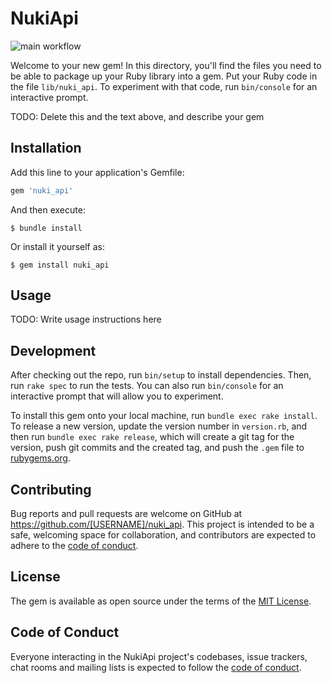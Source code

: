 # NukiApi

![main workflow](https://github.com/dlage/nuki_api_gem/actions/workflows/main.yml/badge.svg)

Welcome to your new gem! In this directory, you'll find the files you need to be able to package up your Ruby library into a gem. Put your Ruby code in the file `lib/nuki_api`. To experiment with that code, run `bin/console` for an interactive prompt.

TODO: Delete this and the text above, and describe your gem

## Installation

Add this line to your application's Gemfile:

```ruby
gem 'nuki_api'
```

And then execute:

    $ bundle install

Or install it yourself as:

    $ gem install nuki_api

## Usage

TODO: Write usage instructions here

## Development

After checking out the repo, run `bin/setup` to install dependencies. Then, run `rake spec` to run the tests. You can also run `bin/console` for an interactive prompt that will allow you to experiment.

To install this gem onto your local machine, run `bundle exec rake install`. To release a new version, update the version number in `version.rb`, and then run `bundle exec rake release`, which will create a git tag for the version, push git commits and the created tag, and push the `.gem` file to [rubygems.org](https://rubygems.org).

## Contributing

Bug reports and pull requests are welcome on GitHub at https://github.com/[USERNAME]/nuki_api. This project is intended to be a safe, welcoming space for collaboration, and contributors are expected to adhere to the [code of conduct](https://github.com/[USERNAME]/nuki_api/blob/master/CODE_OF_CONDUCT.md).

## License

The gem is available as open source under the terms of the [MIT License](https://opensource.org/licenses/MIT).

## Code of Conduct

Everyone interacting in the NukiApi project's codebases, issue trackers, chat rooms and mailing lists is expected to follow the [code of conduct](https://github.com/[USERNAME]/nuki_api/blob/master/CODE_OF_CONDUCT.md).
